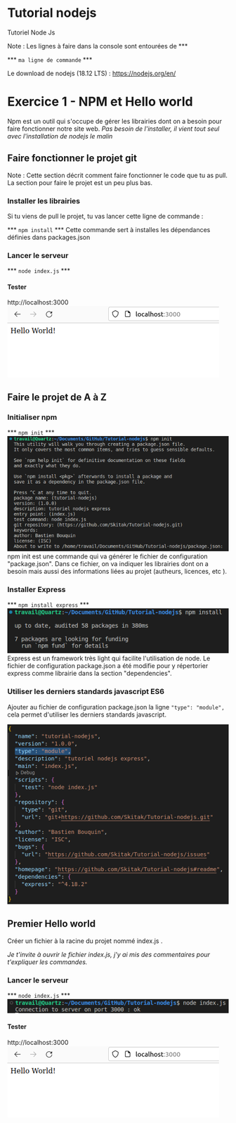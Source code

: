 # Tutorial nodejs

Tutoriel Node Js

Note :
Les lignes à faire dans la console sont entourées de \*\*\*

\*\*\*
`ma ligne de commande`
\*\*\*

Le download de nodejs (18.12 LTS) :
https://nodejs.org/en/

# Exercice 1 - NPM et Hello world

Npm est un outil qui s'occupe de gérer les librairies dont on a besoin pour faire fonctionner notre site web.
*Pas besoin de l'installer, il vient tout seul avec l'installation de nodejs le malin*

## Faire fonctionner le projet git

Note :
Cette section décrit comment faire fonctionner le code que tu as pull.
La section pour faire le projet est un peu plus bas.

### Installer les librairies

Si tu viens de pull le projet, tu vas lancer cette ligne de commande :

\*\*\*
`npm install`
\*\*\*
Cette commande sert à installes les dépendances définies dans packages.json

### Lancer le serveur

\*\*\*
`node index.js`
\*\*\*

#### Tester

http://localhost:3000
![img_0.png](.media/img_0.png)

## Faire le projet de A à Z

### Initialiser npm

\*\*\*
`npm init`
\*\*\*
![img_1.png](.media/img_1.png)
npm init est une commande qui va générer le fichier de configuration "package.json".
Dans ce fichier, on va indiquer les librairies dont on a besoin mais aussi des informations liées au projet (autheurs, licences, etc ).

### Installer Express

\*\*\*
`npm install express`
\*\*\*
![img_2.png](.media/img_2.png)
Express est un framework très light qui facilite l'utilisation de node.
Le fichier de configuration package.json a été modifie pour y répertorier express comme librairie dans la section "dependencies".

### Utiliser les derniers standards javascript ES6

Ajouter au fichier de configuration package.json la ligne `"type": "module",` cela permet d'utiliser les derniers standards javascript.

![img_3.png](.media/img_3.png)

## Premier Hello world

Créer un fichier à la racine du projet nommé index.js .

*Je t'invite à ouvrir le fichier index.js, j'y ai mis des commentaires pour t'expliquer les commandes.*

### Lancer le serveur

\*\*\*
`node index.js`
\*\*\*
![img_4.png](.media/img_4.png)

#### Tester

http://localhost:3000
![img_5.png](.media/img_5.png)

<br>
<br>
